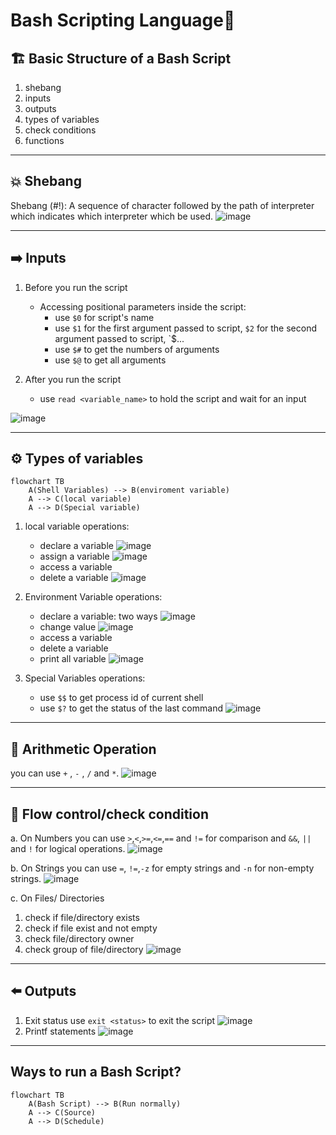 # Bash Scripting Language🐚

## 🏗️ Basic Structure of a Bash Script
1. shebang
2. inputs
3. outputs
4. types of variables
5. check conditions
6. functions
___
## 💥 Shebang
Shebang (#!): A sequence of character followed by the path of interpreter which indicates which interpreter which be used.
![image](https://github.com/Reemaa828/Linux_11_5/assets/112731236/476fe714-20bc-4e92-9638-a2be4177b2b0)
___
## ➡️ Inputs
1. Before you run the script 
   - Accessing positional parameters inside the script:
     - use `$0` for script's name
     - use `$1` for the first argument passed to script, `$2` for the second argument passed to script, `$...
     - use `$#` to get the numbers of arguments
     - use `$@` to get all arguments

2. After you run the script
   - use `read <variable_name>` to hold the script and wait for an input

![image](https://github.com/Reemaa828/Linux_11_5/assets/112731236/2671450d-9412-4370-b94c-24909aae46b4)
___
## ⚙️ Types of variables
```mermaid
flowchart TB
    A(Shell Variables) --> B(enviroment variable)
    A --> C(local variable)
    A --> D(Special variable)
```
1. local variable operations:
   - declare a variable
   ![image](https://github.com/Reemaa828/Linux_11_5/assets/112731236/67fdc1f8-e738-4744-afdd-a35887c87666)
   - assign a variable
   ![image](https://github.com/Reemaa828/Linux_11_5/assets/112731236/4c38656a-b69f-4974-a4b7-7f5f0a6e9195)
   - access a variable
   - delete a variable
   ![image](https://github.com/Reemaa828/Linux_11_5/assets/112731236/604a12fd-7e6e-4dee-b182-ee5b09d11901)


2. Environment Variable operations:
   - declare a variable: two ways
     ![image](https://github.com/Reemaa828/Linux_11_5/assets/112731236/dbd2888a-0ff7-4307-a270-64a680e16dd0)
   - change value
     ![image](https://github.com/Reemaa828/Linux_11_5/assets/112731236/6241315e-9f50-4fd8-b5e8-1f9f7e018368)
   - access a variable
   - delete a variable
   - print all variable
   ![image](https://github.com/Reemaa828/Linux_11_5/assets/112731236/2ed735e9-537e-4a8c-ab8a-8c481b963245)


3. Special Variables operations:
   - use `$$` to get process id of current shell
   - use `$?` to get the status of the last command
     ![image](https://github.com/Reemaa828/Linux_11_5/assets/112731236/771a4c21-7e64-4dfc-bb95-906d9b68251e)

___
## 🧮 Arithmetic Operation
you can use `+` , `-` , `/` and `*`.
![image](https://github.com/Reemaa828/Linux_11_5/assets/112731236/bb04acd6-ce4b-4024-b1f0-e05b02bf3fca)
___
## 🛂 Flow control/check condition
a. On Numbers
you can use `>`,`<`,`>=`,`<=`,`==` and `!=` for comparison and `&&`, `||` and `!` for logical operations.
![image](https://github.com/Reemaa828/Linux_11_5/assets/112731236/b71fd563-4426-4fcd-b9a2-6d605721bcc5)

b. On Strings
you can use `=`, `!=`,`-z` for empty strings and `-n` for non-empty strings.
![image](https://github.com/Reemaa828/Linux_11_5/assets/112731236/6154ed56-b105-45d2-a687-12563b984c82)

c. On Files/ Directories 
1. check if file/directory exists
2. check if file exist and not empty
3. check file/directory owner
4. check group of file/directory
![image](https://github.com/Reemaa828/Linux_11_5/assets/112731236/7de74713-9ad3-4681-84e5-ddf885716f46)
___


## ⬅️ Outputs
1. Exit status
use `exit <status>` to exit the script
![image](https://github.com/Reemaa828/Linux_11_5/assets/112731236/f691ab85-248d-4b88-9bea-2f63df9c660c)
2. Printf statements
![image](https://github.com/Reemaa828/Linux_11_5/assets/112731236/aab72a16-dd35-4bee-af12-81283a845148)

___   

## Ways to run a Bash Script?
```mermaid
flowchart TB
    A(Bash Script) --> B(Run normally)
    A --> C(Source)
    A --> D(Schedule)
```



